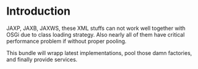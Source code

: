 # Introduction

JAXP, JAXB, JAXWS, these XML stuffs can not work well together with OSGi due to class loading strategy.
Also nearly all of them have critical performance problem if without proper pooling.

This bundle will wrapp latest implementations, pool those damn factories, and finally provide services.
